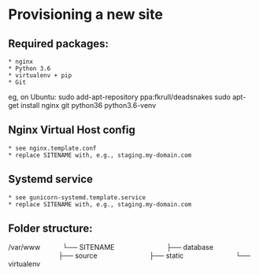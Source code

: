 Provisioning a new site
=======================

## Required packages:
	* nginx
	* Python 3.6
	* virtualenv + pip
	* Git

eg, on Ubuntu:
	sudo add-apt-repository ppa:fkrull/deadsnakes
	sudo apt-get install nginx git python36 python3.6-venv

## Nginx Virtual Host config
	* see nginx.template.conf
	* replace SITENAME with, e.g., staging.my-domain.com

## Systemd service
	* see gunicorn-systemd.template.service
	* replace SITENAME with, e.g., staging.my-domain.com

## Folder structure:

/var/www
&emsp;&emsp;&emsp;└── SITENAME
&emsp;&emsp;&emsp;&emsp;&emsp;&emsp;&emsp; ├── database
&emsp;&emsp;&emsp;&emsp;&emsp;&emsp;&emsp; ├── source
&emsp;&emsp;&emsp;&emsp;&emsp;&emsp;&emsp; ├── static
&emsp;&emsp;&emsp;&emsp;&emsp;&emsp;&emsp; └── virtualenv
